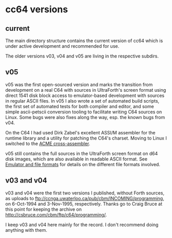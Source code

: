 # cc64 versions

## current

The main directory structure contains the current version of cc64 which is
under active development and recommended for use.

The older versions v03, v04 and v05 are living in the respective subdirs.


## v05

v05 was the first open-sourced version and marks the transition from
development on a real C64 with sources in UltraForth's screen format using
direct 1541 disk block access to emulator-based development with sources
in regular ASCII files. In v05 I also wrote a set of automated build scripts,
the first set of automated tests for both compiler and editor, and some simple
ascii-petscii conversion tooling to facilitate writing C64 sources on Linux.
Some bugs were also fixes along the way, esp. the known bugs from v04.

On the C64 I had used Dirk Zabel's excellent ASSI/M assembler for the runtime
library and a utility for patching the C64's charset. Moving to Linux I
switched to the
[ACME cross-assembler](https://sourceforge.net/p/acme-crossass/wiki/Home/).

v05 still contains the full sources in the UltraForth screen format on d64
disk images, which are also available in readable ASCII format.
See [Emulator and file formats](File-formats.md) for details on the different
file formats involved.


## v03 and v04

v03 and v04 were the first two versions I published, without
Forth sources, as uploads to
ftp://ccnga.uwaterloo.ca/pub/cbm/INCOMING/programming,
on 6-Oct-1994 and 3-Nov-1995, respectively.
Thanks go to Craig Bruce at this point for keeping the archive on
<http://csbruce.com/cbm/ftp/c64/programming/>.

I keep v03 and v04 here mainly for the record. I don't recommend doing anything
with them.

